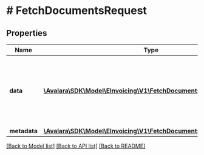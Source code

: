 # # FetchDocumentsRequest

## Properties

Name | Type | Description | Notes
------------ | ------------- | ------------- | -------------
**data** | [**\Avalara\SDK\Model\EInvoicing\V1\FetchDocumentsRequestDataInner[]**](FetchDocumentsRequestDataInner.md) | Array of key-value pairs used to retrieve inbound documents from the Tax Authority | [optional]
**metadata** | [**\Avalara\SDK\Model\EInvoicing\V1\FetchDocumentsRequestMetadata**](FetchDocumentsRequestMetadata.md) |  | [optional]

[[Back to Model list]](../../../README.md#models) [[Back to API list]](../../../README.md#endpoints) [[Back to README]](../../../README.md)
